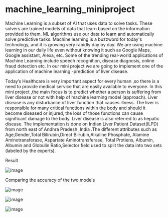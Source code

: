 # machine_learning_miniproject

Machine Learning is a subset of AI that uses data to solve tasks. These solvers are trained models of data that learn based on the information provided to them. ML algorithms use our data to learn and automatically solve predictive tasks. Machine learning is a buzzword for today's technology, and it is growing very rapidly day by day. We are using machine learning in our daily life even without knowing it such as Google Maps, Google assistant, Alexa, etc. Some of the trending real-world applications of Machine Learning include  speech recognition, disease diagnosis,  online fraud detection etc. In our  mini project we   are going to implement  one of the application of machine learning -prediction of liver disease.


Today’s Healthcare is very important aspect for every human ,so there is a need to provide medical service that are easily available to everyone. 
In this mini project ,the main focus is to predict whether a person is suffering from liver disease or not with help of machine learning model (approach).
Liver disease is any disturbance of liver function that causes illness. The liver is responsible for many critical functions within the body and should it become diseased or injured, the loss of those functions can cause significant damage to the body. Liver disease is also referred to as hepatic disease.
The implementation is done on Indian Liver Patient Dataset(ILPD) from north east of Andhra Pradesh ,India .The different attributes such as Age,Gender,Total Bilirubin,Direct Bilrubin,Alkaline Phosphate,  Alamine Aminotransferase, Aspartate Aminotransferase, Total Protiens, Albumin, Albumin and Globulin Ratio,Selector field used to split the data into two sets (labeled by the experts).

Result

![image](https://user-images.githubusercontent.com/69346963/120816677-9a41a580-c56e-11eb-846e-64729a0ae431.png)

Comparing the accuracy of the two models

![image](https://user-images.githubusercontent.com/69346963/120823714-530ae300-c575-11eb-93b5-a7005e88ab79.png)



![image](https://user-images.githubusercontent.com/69346963/120823778-6a49d080-c575-11eb-9bad-900bdef9b5ab.png)

![image](https://user-images.githubusercontent.com/69346963/120823844-7a61b000-c575-11eb-9b38-bbfe86342b46.png)

